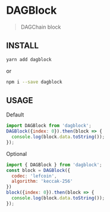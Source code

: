 # DAGBlock
> DAGChain block

## INSTALL
```sh
yarn add dagblock
```
or
```sh
npm i --save dagblock
```

## USAGE
Default
```js
import DAGBlock from 'dagblock';
DAGBlock({index: 0}).then(block => {
  console.log(block.data.toString());
});
```
Optional
```js
import { DAGBlock } from 'dagblock';
const block = DAGBlock({
  codec: 'lefcoin',
  algorithm: 'keccak-256'
})
block({index: 0}).then(block => {
  console.log(block.data.toString());
});
```
